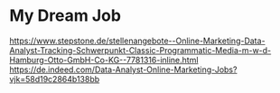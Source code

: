 # My Dream Job
https://www.stepstone.de/stellenangebote--Online-Marketing-Data-Analyst-Tracking-Schwerpunkt-Classic-Programmatic-Media-m-w-d-Hamburg-Otto-GmbH-Co-KG--7781316-inline.html
https://de.indeed.com/Data-Analyst-Online-Marketing-Jobs?vjk=58d19c2864b138bb
